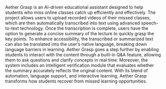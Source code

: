 Aether Grasp is an AI-driven educational assistant designed to help students who miss online classes catch up efficiently and effectively. The project allows users to upload recorded videos of their missed classes, which are then automatically transcribed into text using advanced speech-to-text technology. Once the transcription is complete, users have the option to generate a concise summary of the lecture to quickly grasp the key points. To enhance accessibility, the transcribed or summarized text can also be translated into the user’s native language, breaking down language barriers in learning. Aether Grasp goes a step further by enabling students to interact with the content through a built-in Q&A feature, allowing them to ask questions and clarify concepts in real time. Moreover, the system includes an intelligent verification module that evaluates whether the summary accurately reflects the original content. With its blend of automation, language support, and interactive learning, Aether Grasp transforms how students recover from missed learning opportunities.
